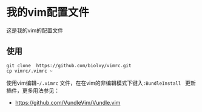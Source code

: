 # 我的vim配置文件

这是我的vim的配置文件

## 使用

```shell
git clone  https://github.com/biolxy/vimrc.git 
cp vimrc/.vimrc ~
```

使用vim编辑`~/.vimrc`  文件，在在vim的非编辑模式下键入`:BundleInstall ` 更新插件，更多用法参见：

- https://github.com/VundleVim/Vundle.vim

